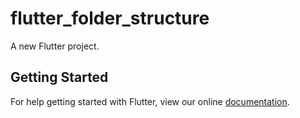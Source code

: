 # flutter_folder_structure

A new Flutter project.

## Getting Started

For help getting started with Flutter, view our online
[documentation](https://flutter.io/).
